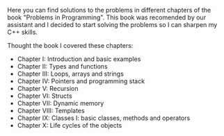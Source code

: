Here you can find solutions to the problems in different chapters of the book "Problems in Programming". This book was recomended by our assistant and I decided to start solving the problems so I can sharpen my C++ skills.

Thought the book I covered these chapters:
- Chapter I: Introduction and basic examples
- Chapter II: Types and functions
- Chapter III: Loops, arrays and strings
- Chapter IV: Pointers and programming stack
- Chapter V: Recursion
- Chapter VI: Structs
- Chapter VII: Dynamic memory
- Chapter VIII: Templates
- Chapter IX: Classes I: basic classes, methods and operators
- Chapter X: Life cycles of the objects
